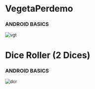 # VegetaPerdemo

### ANDROID BASICS

![vgt](https://i.imgur.com/B7OTRBf.png)


# Dice Roller (2 Dices)

### ANDROID BASICS

![dcr](https://imgur.com/a/qhTFgur.png)

